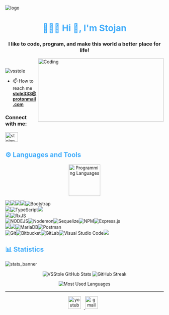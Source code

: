 ![logo](https://cutewallpaper.org/21/galaxy-background-gif/About-Massive-Galaxy-Online-Space-Trading-Adventure-Game.gif)

<h1 align="center"style="color: #44AEFB;"> 👨🏻‍💻 Hi 👋, I'm Stojan</h1>
<h3 align="center">I like to code, program, and make this world a better place for life!</h3>
<img align="right" alt="Coding" width="400" height="200"src="https://i.pinimg.com/originals/e4/26/70/e426702edf874b181aced1e2fa5c6cde.gif"><br>
<p align="left"> <img src="https://komarev.com/ghpvc/?username=vsstole&label=Profile%20views&color=0e75b6&style=flat" alt="vsstole" /> </p>

 
- 📫 How to reach me **stole333@protonmail.com**

<h3 align="left">Connect with me:</h3>
<p align="left">
<a href="https://www.linkedin.com/in/stojan-vujo%C5%A1evi%C4%87-792949240/" target="blank"><img align="center" src="https://raw.githubusercontent.com/rahuldkjain/github-profile-readme-generator/master/src/images/icons/Social/linked-in-alt.svg" alt="stojan vujosevic" height="30" width="40" /></a>
</p>

<h2 style="color: #44AEFB">⚙️ Languages and Tools</h2>

<div align="center" style="display:block;">
    <img width="100px" alt="Programming Languages" src="https://user-images.githubusercontent.com/78341798/194531121-47b0119a-ce00-439d-b586-125f86acb098.png"/> 
</div>
 
<p align="left" 



 ![](https://img.shields.io/badge/html5-%23E34F26.svg?style=for-the-badge&logo=html5&logoColor=white)![](https://img.shields.io/badge/CSS3-1572B6?style=for-the-badge&logo=css3&logoColor=white)![](https://img.shields.io/badge/Bootstrap-563D7C?style=for-the-badge&logo=bootstrap&logoColor=white)![](https://img.shields.io/badge/Sass-CC6699?style=for-the-badge&logo=sass&logoColor=white)![Bootstrap](https://img.shields.io/badge/bootstrap-%238511FA.svg?style=for-the-badge&logo=bootstrap&logoColor=white) <br>![](https://img.shields.io/badge/JavaScript-F7DF1E?style=for-the-badge&logo=javascript&logoColor=black)![TypeScript](https://img.shields.io/badge/typescript-%23007ACC.svg?style=for-the-badge&logo=typescript&logoColor=white)![](https://img.shields.io/badge/jQuery-0769AD?style=for-the-badge&logo=jquery&logoColor=white)<br>![](https://img.shields.io/badge/Angular-DD0031?style=for-the-badge&logo=angular&logoColor=white)![RxJS](https://img.shields.io/badge/rxjs-%23B7178C.svg?style=for-the-badge&logo=reactivex&logoColor=white)<br>![NODEJS](https://img.shields.io/badge/Node.js-43853D?style=for-the-badge&logo=node.js&logoColor=white)![Nodemon](https://img.shields.io/badge/NODEMON-%23323330.svg?style=for-the-badge&logo=nodemon&logoColor=%BBDEAD)![Sequelize](https://img.shields.io/badge/Sequelize-52B0E7?style=for-the-badge&logo=Sequelize&logoColor=white)![NPM](https://img.shields.io/badge/NPM-%23CB3837.svg?style=for-the-badge&logo=npm&logoColor=white)![Express.js](https://img.shields.io/badge/express.js-%23404d59.svg?style=for-the-badge&logo=express&logoColor=%2361DAFB)<br>
![](https://img.shields.io/badge/PHP-777BB4?style=for-the-badge&logo=php&logoColor=white)![](https://img.shields.io/badge/MySQL-005C84?style=for-the-badge&logo=mysql&logoColor=white)![MariaDB](https://img.shields.io/badge/MariaDB-003545?style=for-the-badge&logo=mariadb&logoColor=white)![Postman](https://img.shields.io/badge/Postman-FF6C37?style=for-the-badge&logo=postman&logoColor=white)
<br>![Git](https://img.shields.io/badge/git-%23F05033.svg?style=for-the-badge&logo=git&logoColor=white)![Bitbucket](https://img.shields.io/badge/bitbucket-%230047B3.svg?style=for-the-badge&logo=bitbucket&logoColor=white)![GitLab](https://img.shields.io/badge/gitlab-%23181717.svg?style=for-the-badge&logo=gitlab&logoColor=white)![Visual Studio Code](https://img.shields.io/badge/Visual%20Studio%20Code-0078d7.svg?style=for-the-badge&logo=visual-studio-code&logoColor=white)![](https://img.shields.io/badge/Jira-0052CC?style=for-the-badge&logo=Jira&logoColor=white)</p>

<h2 style="color: #44AEFB">📊 Statistics</h2>

 ![stats_banner](https://user-images.githubusercontent.com/78341798/194534778-d662496c-ae00-4e8d-ae9b-b90912054e7f.gif)

 <div class="footer" align="center" style="margin:15px;">

 ![VSStole GitHub Stats](https://github-readme-stats.vercel.app/api?username=vsstole&show&icons=stars&count_private=true&showicons=true&theme=algolia&border_radius=20)
![GitHub Streak](https://streak-stats.demolab.com?user=vsstole&show_icons_private=true&theme=algolia&border_radius=20)

![Most Used Languages](https://github-readme-stats.vercel.app/api/top-langs/?username=vsstole&show&_icons=compact&show_icons=true&theme=algolia&border_radius=20)


 </div><hr>
 <div class="footer" align="center" style="margin:15px;">
   <a href="https://www.youtube.com/" target="_blank">
        <img  style="margin:0 10px 10px 0;" src="https://user-images.githubusercontent.com/78341798/194531650-698ef1b1-9cbd-4b4f-96ef-5a2ec4b5d7e6.svg" alt="youtube" width="40px"/>
    </a>
    <a href="#" target="_blank">
        <img style="margin:0 10px 10px 0;" src="https://user-images.githubusercontent.com/78341798/194531383-ddb2b774-5bb9-491c-b601-4a4a7d9792fb.svg" alt="gmail" width="40px"/>
    </a>
</div>
<!-- End Footer -->
 
